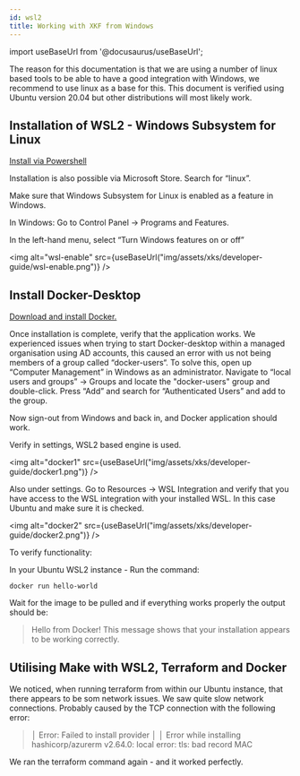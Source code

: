 ```yaml
---
id: wsl2
title: Working with XKF from Windows
---
```


import useBaseUrl from '@docusaurus/useBaseUrl';

The reason for this documentation is that we are using a number of linux based tools to be able to have a good integration with Windows, we recommend to use linux as a base for this.
This document is verified using Ubuntu version 20.04 but other distributions will most likely work.

## Installation of WSL2 - Windows Subsystem for Linux

[Install via Powershell](https://docs.microsoft.com/en-us/windows/wsl/install)

Installation is also possible via Microsoft Store. Search for “linux”.

Make sure that Windows Subsystem for Linux is enabled as a feature in Windows.

In Windows: Go to Control Panel → Programs and Features.

In the left-hand menu, select “Turn Windows features on or off”

<img alt="wsl-enable" src={useBaseUrl("img/assets/xks/developer-guide/wsl-enable.png")} />

## Install Docker-Desktop

[Download and install Docker.](https://www.docker.com/products/docker-desktop)

Once installation is complete, verify that the application works. We experienced issues when trying to start Docker-desktop within a managed organisation using AD accounts, this caused an error with us not being members of a group called “docker-users“. To solve this, open up “Computer Management” in Windows as an administrator. Navigate to “local users and groups” → Groups and locate the "docker-users" group and double-click. Press “Add” and search for “Authenticated Users” and add to the group.

Now sign-out from Windows and back in, and Docker application should work.

Verify in settings, WSL2 based engine is used.

<img alt="docker1" src={useBaseUrl("img/assets/xks/developer-guide/docker1.png")} />

Also under settings. Go to Resources → WSL Integration and verify that you have access to the WSL integration with your installed WSL. In this case Ubuntu and make sure it is checked.

<img alt="docker2" src={useBaseUrl("img/assets/xks/developer-guide/docker2.png")} />

To verify functionality:

In your Ubuntu WSL2 instance - Run the command:

```shell
docker run hello-world
```

Wait for the image to be pulled and if everything works properly the output should be:

>Hello from Docker!
>This message shows that your installation appears to be working correctly.

## Utilising Make with WSL2, Terraform and Docker

We noticed, when running terraform from within our Ubuntu instance, that there appears to be som network issues. We saw quite slow network connections. Probably caused by the TCP connection with the following error:

>│ Error: Failed to install provider
>│
>│ Error while installing hashicorp/azurerm v2.64.0: local error: tls: bad record MAC

We ran the terraform command again - and it worked perfectly.
